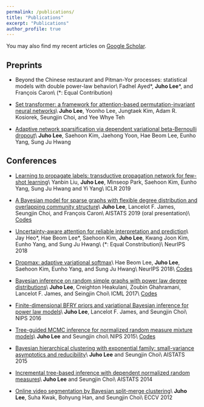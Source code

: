 ```yaml
---
permalink: /publications/
title: "Publications"
excerpt: "Publications"
author_profile: true
---
```

You may also find my recent articles on [Google
Scholar](https://scholar.google.co.kr/citations?user=Py4URJUAAAAJ&hl=en).

## Preprints
- Beyond the Chinese restaurant and Pitman-Yor processes: statistical models with double power-law behavior\\
Fadhel Ayed\*, **Juho Lee**\*, and François Caron\\
(*: Equal Contribution)

- [Set transformer: a framework for attention-based permutation-invariant neural networks](https://arxiv.org/abs/1810.00825)\\
**Juho Lee**, Yoonho Lee, Jungtaek Kim, Adam R. Kosiorek, Seungjin Choi, and Yee Whye Teh

- [Adaptive network sparsification via dependent variational beta-Bernoulli dropout](https://arxiv.org/abs/1805.10896v2)\\
**Juho Lee**, Saehoon Kim, Jaehong Yoon, Hae Beom Lee, Eunho Yang, Sung Ju Hwang

## Conferences
- [Learning to propagate labels: transductive propagation network for few-shot learning](https://arxiv.org/abs/1805.10002)\\
Yanbin Liu, **Juho Lee**, Minseop Park, Saehoon Kim, Eunho Yang, Sung Ju Hwang and Yi Yang\\
ICLR 2019

- [A Bayesian model for sparse graphs with flexible degree distribution and overlapping community structure](https://arxiv.org/abs/1810.01778)\\
**Juho Lee**, Lancelot F. James, Seungjin Choi, and François Caron\\
AISTATS 2019 (oral presentation)\\
[Codes](https://github.com/OxCSML-BayesNP/BNRG)

- [Uncertainty-aware attention for reliable interpretation and prediction](https://arxiv.org/abs/1805.09653)\\
Jay Heo\*, Hae Beom Lee\*, Saehoon Kim, **Juho Lee**, Kwang Joon Kim, Eunho Yang, and Sung Ju
Hwang\\
(*: Equal Constribution)\\
NeurIPS 2018

- [Dropmax: adaptive variational softmax](https://arxiv.org/abs/1712.07834)\\
Hae Beom Lee, **Juho Lee**, Saehoon Kim, Eunho Yang, and Sung Ju Hwang\\
NeurIPS 2018\\
[Codes](https://github.com/haebeom-lee/dropmax)

- [Bayesian inference on random simple graphs with power law degree distributions](http://proceedings.mlr.press/v70/lee17a.html)\\
**Juho Lee**, Creighton Heakulani, Zoubin Ghahramani, Lancelot F. James, and Seingjin Choi\\
ICML 2017\\
[Codes](https://github.com/juho-lee/powerlawgraph)

- [Finite-dimensional BFRY priors and variational Bayesian inference for power law models](https://papers.nips.cc/paper/6348-finite-dimensional-bfry-priors-and-variational-bayesian-inference-for-power-law-models)\\
**Juho Lee**, Lancelot F. James, and Seungjin Choi\\
NIPS 2016

- [Tree-guided MCMC inference for normalized random measure mixture models](https://papers.nips.cc/paper/5800-tree-guided-mcmc-inference-for-normalized-random-measure-mixture-models)\\
**Juho Lee** and Seungjin choi\\
NIPS 2015\\
[Codes](https://github.com/juho-lee/nrmm.cpp)

- [Bayesian hierarchical clustering with exponential family: small-variance asymptotics and reducibility](http://proceedings.mlr.press/v38/lee15c.html)\\
**Juho Lee** and Seungjin Choi\\
AISTATS 2015

- [Incremental tree-based inference with dependent normalized random measures](http://proceedings.mlr.press/v33/lee14.html)\\
**Juho Lee** and Seungjin Choi\\
AISTATS 2014

- [Online video segmentation by Bayesian split-merge clustering](https://link.springer.com/chapter/10.1007/978-3-642-33765-9_61)\\
**Juho Lee**, Suha Kwak, Bohyung Han, and Seungjin Choi\\
ECCV 2012

